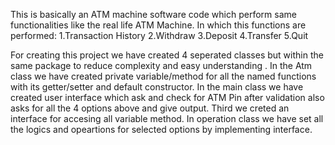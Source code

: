 This is basically an ATM machine software code which perform same functionalities like the real life ATM Machine.
In which this functions are performed: 1.Transaction History 
                                       2.Withdraw
                                       3.Deposit
                                       4.Transfer
                                       5.Quit 
                        
For creating this project we have created 4 seperated classes but within the same package to reduce complexity and easy understanding .
In the Atm class we have created private variable/method for all the named functions with its getter/setter and default constructor.
In the main class we have created user interface which ask and check for ATM Pin after validation also asks for all the 4 options above
and give output.
Third we creted an interface for accesing all variable method.
In operation class we have set all the logics and opeartions for selected options by implementing interface. 
